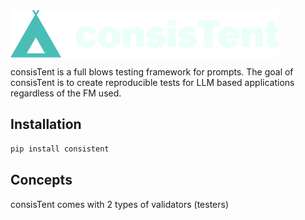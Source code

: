 <img align="center" src="./logo.png">

consisTent is a full blows testing framework for prompts. The goal of consisTent is to create reproducible tests for LLM based applications regardless of the FM used.


## Installation

```sh
pip install consistent
```

## Concepts

consisTent comes with 2 types of validators (testers)

